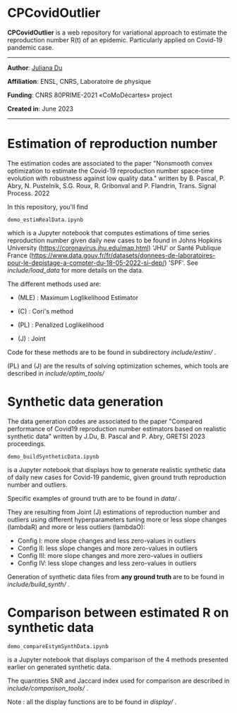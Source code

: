 # CPCovidOutlier


**CPCovidOutlier** is a web repository for variational approach to estimate the reproduction number R(t) of an epidemic.
Particularly applied on Covid-19 pandemic case.
- ---

**Author**: [Juliana Du](<https://juliana-du.github.io/>)

**Affiliation**: ENSL, CNRS, Laboratoire de physique

**Funding**: CNRS 80PRIME-2021 «CoMoDécartes» project

**Created in**: June 2023

- ---

# Estimation of reproduction number 

The estimation codes are associated to the paper "Nonsmooth convex optimization to estimate the Covid-19 reproduction
number space-time evolution with robustness against low quality data." written by B. Pascal, P. Abry, N. Pustelnik, 
S.G. Roux, R. Gribonval and P. Flandrin, Trans. Signal Process. 2022
    
In this repository, you'll find 

    demo_estimRealData.ipynb


which is a Jupyter notebook that computes estimations of time series reproduction number
given daily new cases to be found in Johns Hopkins University (https://coronavirus.jhu.edu/map.html) 'JHU' or Santé 
Publique France (https://www.data.gouv.fr/fr/datasets/donnees-de-laboratoires-pour-le-depistage-a-compter-du-18-05-2022-si-dep/) 
'SPF'. See <i> include/load_data </i> for more details on the data.

The different methods used are: 

* (MLE) : Maximum Loglikelihood Estimator

* (C) : Cori's method

* (PL) : Penalized Loglikelihood

* (J) : Joint

Code for these methods are to be found in subdirectory <i> include/estim/ </i>.

(PL) and (J) are the results of solving optimization schemes, which tools are described in <i> include/optim_tools/ </i>  

# Synthetic data generation
The data generation codes are associated to the paper 
"Compared performance of Covid19 reproduction number estimators based on realistic synthetic data" written by J.Du, 
B. Pascal and P. Abry, GRETSI 2023 proceedings.


    demo_buildSyntheticData.ipynb

is a Jupyter notebook that displays how to generate realistic synthetic data of daily new cases for Covid-19 pandemic,
given ground truth reproduction number and outliers.

Specific examples of ground truth are to be found in <i> data/ </i>. 

They are resulting from Joint (J) estimations of reproduction number and outliers using different hyperparameters 
tuning more or less slope changes (lambdaR) and more or less outliers (lambdaO):

* Config I:     more slope changes and less zero-values in outliers 
* Config II:    less slope changes and more zero-values in outliers
* Config III:   more slope changes and more zero-values in outliers
* Config IV:    less slope changes and less zero-values in outliers

Generation of synthetic data files from <b> any ground truth </b> are to be found in <i> include/build_synth/ </i>.


# Comparison between estimated R on synthetic data

    demo_compareEstymSynthData.ipynb

is a Jupyter notebook that displays comparison of the 4 methods presented earlier on generated synthetic data.

The quantities SNR and Jaccard index used for comparison are described in <i> include/comparison_tools/ </i>.

Note : all the display functions are to be found in <i> display/ </i>.